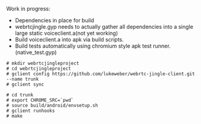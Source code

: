 Work in progress:
* Dependencies in place for build
* webrtcjingle.gyp needs to actually gather all dependencies into a single large static voiceclient.a(not yet working)
* Build voiceclient.a into apk via build scripts.
* Build tests automatically using chromium style apk test runner. (native_test.gyp)


```
# mkdir webrtcjingleproject
# cd webrtcjingleproject
# gclient config https://github.com/lukeweber/webrtc-jingle-client.git --name trunk
# gclient sync

# cd trunk
# export CHROME_SRC=`pwd`
# source build/android/envsetup.sh
# gclient runhooks
# make
```
